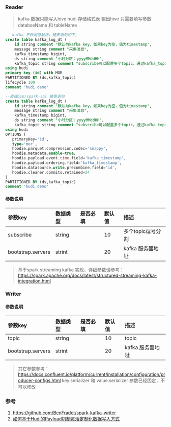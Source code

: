 ### Reader

> kafka 数据只能写入hive hudi 存储格式表
> 输出hive 只需要填写参数 databseName 和 tableName

```sql
-- kafka 不做消息解析，建表语句如下，
create table kafka_log_dt (
    id string comment "默认为kafka key，如果key为空，值为timestamp",
    message string comment "采集消息",
    kafka_timestamp bigint,
    ds string comment "小时分区：yyyyMMddHH",
    kafka_topic string comment "subscribe可以配置多个topic，通过kafka_topic分区消息")
using hudi  
primary key (id) with MOR 
PARTITIONED BY (ds,kafka_topic)
lifeCycle 100
comment 'hudi demo'

--直接bin/spark-sql 建表语句
create table kafka_log_dt (
    id string comment "默认为kafka key，如果key为空，值为timestamp",
    message string comment "采集消息",
    kafka_timestamp bigint,
    ds string comment "小时分区：yyyyMMddHH",
    kafka_topic string comment "subscribe可以配置多个topic，通过kafka_topic分区消息")
using hudi    
OPTIONS (
   primaryKey='id',
   type='mor',
   hoodie.parquet.compression.codec='snappy',
   hoodie.metadata.enable=true,
   hoodie.payload.event.time.field='kafka_timestamp',
   hoodie.payload.ordering.field='kafka_timestamp',
   hoodie.datasource.write.precombine.field='id',
   hoodie.cleaner.commits.retained=24
)
PARTITIONED BY (ds,kafka_topic)
comment 'hudi demo'
```

#### 参数说明

| 参数key    | 数据类型    | 是否必填  | 默认值    | 描述          |
|:---------|:--------| :-----   | :------  |:------------|
| subscribe    | string  |          | 10       | 多个topic逗号分割 |
| bootstrap.servers | strint  |          | 20       | kafka 服务器地址 |

> 基于spark streaming kafka 实现，详细参数请参考：https://spark.apache.org/docs/latest/structured-streaming-kafka-integration.html

### Writer

#### 参数说明

| 参数key    | 数据类型    | 是否必填  | 默认值    | 描述                                                                         |
|:---------|:--------| :-----   | :------  |:---------------------------------------------------------------------------|
| topic    | string  |          | 10       | topic                                                                      |
| bootstrap.servers | strint  |          | 20       | kafka 服务器地址                                                                |

> 其它参数参考：https://docs.confluent.io/platform/current/installation/configuration/producer-configs.html
> key.serializer 和 value.serializer 参数已经固定，不可以修改


### 参考

1. https://github.com/BenFradet/spark-kafka-writer
2. [如何基于Hudi的Payload机制灵活定制化数据写入方式](https://bbs.huaweicloud.com/blogs/detail/302579)
